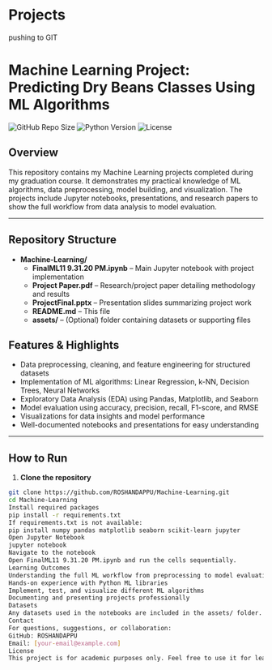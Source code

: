 # Projects
 pushing to GIT
# Machine Learning Project: Predicting Dry Beans Classes Using ML Algorithms

![GitHub Repo Size](https://img.shields.io/github/repo-size/ROSHANDAPPU/Machine-Learning?style=for-the-badge)
![Python Version](https://img.shields.io/badge/python-3.10-blue?style=for-the-badge)
![License](https://img.shields.io/badge/license-Academic-lightgrey?style=for-the-badge)

## Overview
This repository contains my Machine Learning projects completed during my graduation course. It demonstrates my practical knowledge of ML algorithms, data preprocessing, model building, and visualization. The projects include Jupyter notebooks, presentations, and research papers to show the full workflow from data analysis to model evaluation.

---

## Repository Structure

- **Machine-Learning/**
  - **FinalML11 9.31.20 PM.ipynb** – Main Jupyter notebook with project implementation  
  - **Project Paper.pdf** – Research/project paper detailing methodology and results  
  - **ProjectFinal.pptx** – Presentation slides summarizing project work  
  - **README.md** – This file  
  - **assets/** – (Optional) folder containing datasets or supporting files


## Features & Highlights

- Data preprocessing, cleaning, and feature engineering for structured datasets  
- Implementation of ML algorithms: Linear Regression, k-NN, Decision Trees, Neural Networks  
- Exploratory Data Analysis (EDA) using Pandas, Matplotlib, and Seaborn  
- Model evaluation using accuracy, precision, recall, F1-score, and RMSE  
- Visualizations for data insights and model performance  
- Well-documented notebooks and presentations for easy understanding  

---

## How to Run

1. **Clone the repository**

```bash
git clone https://github.com/ROSHANDAPPU/Machine-Learning.git
cd Machine-Learning
Install required packages
pip install -r requirements.txt
If requirements.txt is not available:
pip install numpy pandas matplotlib seaborn scikit-learn jupyter
Open Jupyter Notebook
jupyter notebook
Navigate to the notebook
Open FinalML11 9.31.20 PM.ipynb and run the cells sequentially.
Learning Outcomes
Understanding the full ML workflow from preprocessing to model evaluation
Hands-on experience with Python ML libraries
Implement, test, and visualize different ML algorithms
Documenting and presenting projects professionally
Datasets
Any datasets used in the notebooks are included in the assets/ folder. For large datasets, download links can be added here.
Contact
For questions, suggestions, or collaboration:
GitHub: ROSHANDAPPU
Email: [your-email@example.com]
License
This project is for academic purposes only. Feel free to use it for learning or reference, but redistribution without permission is prohibited.
